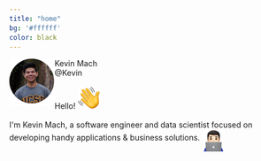 ```yaml
---
title: "home"
bg: '#ffffff'
color: black
---
```


<div class="intro-container">
<img src="img/pfp.png" align="left">
<div id="relative-name">Kevin Mach
<i class="fa fa-check-circle fa-2x" style="Color:#38A1F3"></i>
</div>
<div id="relative-at">@Kevin
</div>

<div class="intro-text">
<br />
Hello! <img src="img/wave.png" align="bottom" width="40px" height="40px"/><br />
<br />
I'm Kevin Mach, a software engineer and data scientist focused on developing handy applications &amp; business solutions. <img src="img/appletechnologist.png" align="middle" width="40px" height="40px"/> 
</div>
</div>
